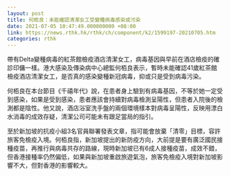 ```yaml
---
layout: post
title: 何栢良：未能確認清潔女工受變種病毒感染或污染
date: 2021-07-05 10:47:49.000000000 +08:00
link: https://news.rthk.hk/rthk/ch/component/k2/1599197-20210705.htm
categories: rthk
---
```


帶有Delta變種病毒的紅茶館檢疫酒店清潔女工，病毒基因與早前在酒店檢疫的確診印傭一樣。港大感染及傳染病中心總監何栢良表示，暫時未能確認41歲紅茶館檢疫酒店清潔女工，是否真的感染變種新冠病毒，抑或只是受到病毒污染。

何栢良在本台節目《千禧年代》說，在患者身上驗到有病毒基因，不等於她一定受到感染，如果是受到感染，患者應該會持續對病毒檢測呈陽性，但患者入院後的檢測都是陰性。他又說，酒店浴室洗手盤的兩個環境樣本對病毒呈陽性，反映用漂白水消毒的成效存疑，清潔公司可能未有跟足當局的指引。

至於新加坡的抗疫小組3名官員聯署發表文章，指可能會放棄「清零」目標，容許旅客免檢疫入境。何栢良指，新加坡提出的新防疫方向，大前提是要有廣泛國民接種疫苗，再推行與病毒共存的路線，現時新加坡已有6成人接種疫苗，成效不錯，但香港接種率仍然偏低，如果與新加坡重啟旅遊氣泡，旅客免檢疫入境對新加坡影響不大，但對香港的影響較大。
